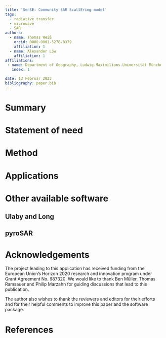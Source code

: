 ```yaml
---
title: 'SenSE: Community SAR ScattEring model'
tags:
  - radiative transfer
  - microwave
  - SAR
authors:
  - name: Thomas Weiß
    orcid: 0000-0001-5278-8379
    affiliation: 1
  - name: Alexander Löw
    affiliation: 1
affiliations:
 - name: Department of Geography, Ludwig-Maximilians-Universität München, 80333 Munich, Germany
   index: 1

date: 13 Februar 2023
bibliography: paper.bib
---
```


# Summary


# Statement of need


# Method


# Applications


# Other available software

## Ulaby and Long

## pyroSAR


# Acknowledgements

The project leading to this application has received funding from the European Union’s Horizon 2020 research and innovation program under Grant Agreement No. 687320.
We would like to thank Ben Müller, Thomas Ramsauer and Philip Marzahn for guiding discussions that lead to this publication.
<!-- for providing comments on the manuscript -->
The author also wishes to thank the reviewers and editors for their efforts and for their helpful comments to improve this paper and the software package.

# References
